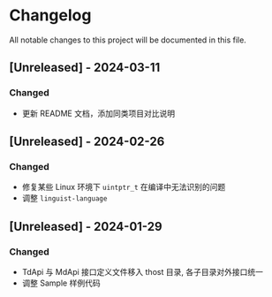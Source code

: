 # Changelog

All notable changes to this project will be documented in this file.

## [Unreleased] - 2024-03-11

### Changed

- 更新 README 文档，添加同类项目对比说明

## [Unreleased] - 2024-02-26

### Changed

- 修复某些 Linux 环境下 `uintptr_t` 在编译中无法识别的问题
- 调整 `linguist-language`


## [Unreleased] - 2024-01-29

### Changed

- TdApi 与 MdApi 接口定义文件移入 thost 目录, 各子目录对外接口统一
- 调整 Sample 样例代码

